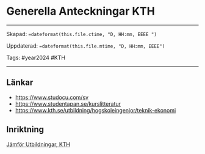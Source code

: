 # Generella Anteckningar KTH

---
Skapad: `=dateformat(this.file.ctime, "D, HH:mm, EEEE ")`

Uppdaterad: `=dateformat(this.file.mtime, "D, HH:mm, EEEE")`

Tags: #year2024 #KTH

---

## Länkar

- <https://www.studocu.com/sv>
- <https://www.studentapan.se/kurslitteratur>
- <https://www.kth.se/utbildning/hogskoleingenjor/teknik-ekonomi>

## Inriktning

[Jämför Utbildningar, KTH](https://www.kth.se/utbildning/jamfor/p/TIMEL,TIDAA,TIELA,TIBYH,TIKED)
